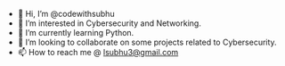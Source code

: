 - 👋 Hi, I’m @codewithsubhu
- 👀 I’m interested in Cybersecurity and Networking.
- 🌱 I’m currently learning Python.
- 💞️ I’m looking to collaborate on some projects related to Cybersecurity.
- 📫 How to reach me @ lsubhu3@gmail.com

<!---
codewithsubhu/codewithsubhu is a ✨ special ✨ repository because its `README.md` (this file) appears on your GitHub profile.
You can click the Preview link to take a look at your changes.
--->
